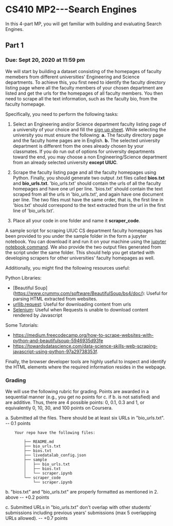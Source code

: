 # CS410 MP2---Search Engines

In this 4-part MP, you will get familiar with building and evaluating Search Engines.

## Part 1

### Due: Sept 20, 2020 at 11:59 pm

We will start by building a dataset consisting of the homepages of faculty memebers from different universities' Engineering and Science departments.
To achieve this, you first need to identify the faculty directory listing page where all the faculty members of your chosen department are listed and get the urls for the homepages of all faculty members.
You then need to scrape all the text information, such as the faculty bio, from the faculty homepage.

Specifically, you need to perform the following tasks:

1. Select an Engineering and/or Science department faculty listing page of a university of your choice and fill the [sign up sheet](https://docs.google.com/spreadsheets/d/198HqeztqhCHbCbcLeuOmoynnA3Z68cVxixU5vvMuUaM/edit?usp=sharing). While selecting the university you must ensure the following: 
    **a.** The faculty directory page and the faculty home pages are in English. 
    **b.** The selected university department is different from the ones already chosen by your classmates. If you do run out of options for university departments toward the end, you may choose a non Engineering/Science department from an already selected university **except UIUC**.

2. Scrape the faculty listing page and all the faculty homepages using Python. Finally, you should generate two output .txt files called **bios.txt** and **bio_urls.txt**. 'bio_urls.txt' should contain the urls of all the faculty homepages and have one url per line. 'bios.txt' should contain the text scraped from all the urls in 'bio_urls.txt', and again have one document per line. The two files must have the same order, that is, the first line in 'bios.txt' should correspond to the text extracted from the url in the first line of 'bio_urls.txt'. 

3. Place all your code in one folder and name it **scraper_code**.  

A sample script for scraping UIUC CS department faculty homepages has been provided to you under the sample folder in the form a jupyter notebook. You can download it and run it on your machine using the [jupyter notebook command](https://jupyter-notebook-beginner-guide.readthedocs.io/en/latest/execute.html). We also provide the two output files generated from the script under the same folder. This should help you get started with developing scrapers for other universities' faculty homepages as well. 

Additionally, you might find the following resources useful:

Python Libraries:
- [Beautiful Soup] (https://www.crummy.com/software/BeautifulSoup/bs4/doc/): Useful for parsing HTML extracted from websites.
- [urllib.request](https://docs.python.org/3/library/urllib.request.html): Useful for downloading content from urls
- [Selenium](https://seleniumhq.github.io/selenium/docs/api/py/): Useful when Requests is unable to download content rendered by Javascript
    
Some Tutorials:
- https://medium.freecodecamp.org/how-to-scrape-websites-with-python-and-beautifulsoup-5946935d93fe
- https://towardsdatascience.com/data-science-skills-web-scraping-javascript-using-python-97a29738353f. 
   
Finally, the browser developer tools are highly useful to inspect and identify the HTML elements where the required information resides in the webpage. 


### Grading

We will use the following rubric for grading. Points are awarded in a sequential manner (e.g., you get no points for c. if b. is not satisfied) and are additive. Thus, there are 4 possible points: 0, 0.1, 0.3 and 1, or equivalently 0, 10, 30, and 100 points on Coursera. 

a. Submitted all the files. There should be at least six URLs in "bio_urls.txt". -- 0.1 points 

		Your repo have the following files:

			├── README.md
			├── bio_urls.txt
			├── bios.txt
			├── livedatalab_config.json
			├── sample
			│   ├── bio_urls.txt
			│   ├── bios.txt
			│   └── scraper.ipynb
			└── scraper_code
			    └── scraper.ipynb


b. "bios.txt" and "bio_urls.txt" are properly formatted as mentioned in 2. above -- +0.2 points  

c. Submitted URLs in "bio_urls.txt" don't overlap with other students' submissions including previous years' submissions (max 5 overlapping URLs allowed). -- +0.7 points
